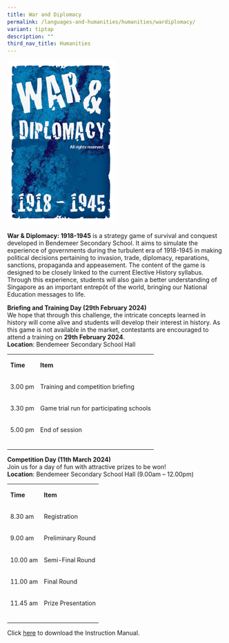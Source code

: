```yaml
---
title: War and Diplomacy
permalink: /languages-and-humanities/humanities/wardiplomacy/
variant: tiptap
description: ""
third_nav_title: Humanities
---
```

<p></p>
<div class="isomer-image-wrapper">
<img style="width: 50%;" height="auto" width="100%" alt="War and Diplomacy 1918 - 1945" src="/images/Departments/WarDiplomacy/WDImage.png">
</div>
<p><strong>War &amp; Diplomacy: 1918-1945</strong> is a strategy game of survival
and conquest developed in Bendemeer Secondary School. It aims to simulate
the experience of governments during the turbulent era of 1918-1945 in
making political decisions pertaining to invasion, trade, diplomacy, reparations,
sanctions, propaganda and appeasement. The content of the game is designed
to be closely linked to the current Elective History syllabus. Through
this experience, students will also gain a better understanding of Singapore
as an important entrepôt of the world, bringing our National Education
messages to life.</p>
<p><strong>Briefing and Training Day (29th February 2024)</strong> 
<br>We hope that through this challenge, the intricate concepts learned in
history will come alive and students will develop their interest in history.
As this game is not available in the market, contestants are encouraged
to attend a training on <strong>29th February 2024</strong>.
<br><strong>Location</strong>: Bendemeer Secondary School Hall</p>
<table>
<tbody>
<tr>
<td rowspan="1" colspan="1">
<p><strong>Time</strong>
</p>
</td>
<td rowspan="1" colspan="1">
<p><strong>Item</strong>
</p>
</td>
</tr>
<tr>
<td rowspan="1" colspan="1">
<p>3.00 pm</p>
</td>
<td rowspan="1" colspan="1">
<p>Training and competition briefing</p>
</td>
</tr>
<tr>
<td rowspan="1" colspan="1">
<p>3.30 pm</p>
</td>
<td rowspan="1" colspan="1">
<p>Game trial run for participating schools</p>
</td>
</tr>
<tr>
<td rowspan="1" colspan="1">
<p>5.00 pm</p>
</td>
<td rowspan="1" colspan="1">
<p>End of session</p>
</td>
</tr>
<tr>
<td rowspan="1" colspan="1">
<p></p>
</td>
<td rowspan="1" colspan="1">
<p></p>
</td>
</tr>
</tbody>
</table>
<p><strong>Competition Day (11th March 2024)</strong> 
<br>Join us for a day of fun with attractive prizes to be won!
<br><strong>Location</strong>: Bendemeer Secondary School Hall (9.00am – 12.00pm)</p>
<table>
<tbody>
<tr>
<td rowspan="1" colspan="1">
<p><strong>Time</strong>
</p>
</td>
<td rowspan="1" colspan="1">
<p><strong>Item</strong>
</p>
</td>
</tr>
<tr>
<td rowspan="1" colspan="1">
<p>8.30 am</p>
</td>
<td rowspan="1" colspan="1">
<p>Registration</p>
</td>
</tr>
<tr>
<td rowspan="1" colspan="1">
<p>9.00 am</p>
</td>
<td rowspan="1" colspan="1">
<p>Preliminary Round</p>
</td>
</tr>
<tr>
<td rowspan="1" colspan="1">
<p>10.00 am</p>
</td>
<td rowspan="1" colspan="1">
<p>Semi-Final Round</p>
</td>
</tr>
<tr>
<td rowspan="1" colspan="1">
<p>11.00 am</p>
</td>
<td rowspan="1" colspan="1">
<p>Final Round</p>
</td>
</tr>
<tr>
<td rowspan="1" colspan="1">
<p>11.45 am</p>
</td>
<td rowspan="1" colspan="1">
<p>Prize Presentation</p>
</td>
</tr>
<tr>
<td rowspan="1" colspan="1">
<p></p>
</td>
<td rowspan="1" colspan="1">
<p></p>
</td>
</tr>
</tbody>
</table>
<p>Click <a href="/files/Departments/WarDiplomacy/wd_im2024.pdf" rel="noopener noreferrer nofollow" target="_blank">here</a> to
download the Instruction Manual.</p>